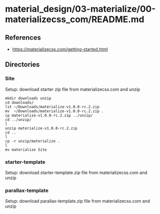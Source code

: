 
# material_design/03-materialize/00-materializecss_com/README.md

## References

- https://materializecss.com/getting-started.html

## Directories

### Site

Setup: download starter zip file from materializecss.com and unzip

```
mkdir downloads unzip
cd downloads/
lst ~/Downloads/materialize-v1.0.0-rc.2.zip
mv  ~/Downloads/materialize-v1.0.0-rc.2.zip .
cp materialize-v1.0.0-rc.2.zip ../unzip/
cd ../unzip/
l
unzip materialize-v1.0.0-rc.2.zip
cd ..
l
cp -r unzip/materialize .
l
mv materialize Site
```

### starter-template

Setup: download starter-template.zip file from materializecss.com and unzip

### parallax-template

Setup: download parallax-template.zip file from materializecss.com and unzip

